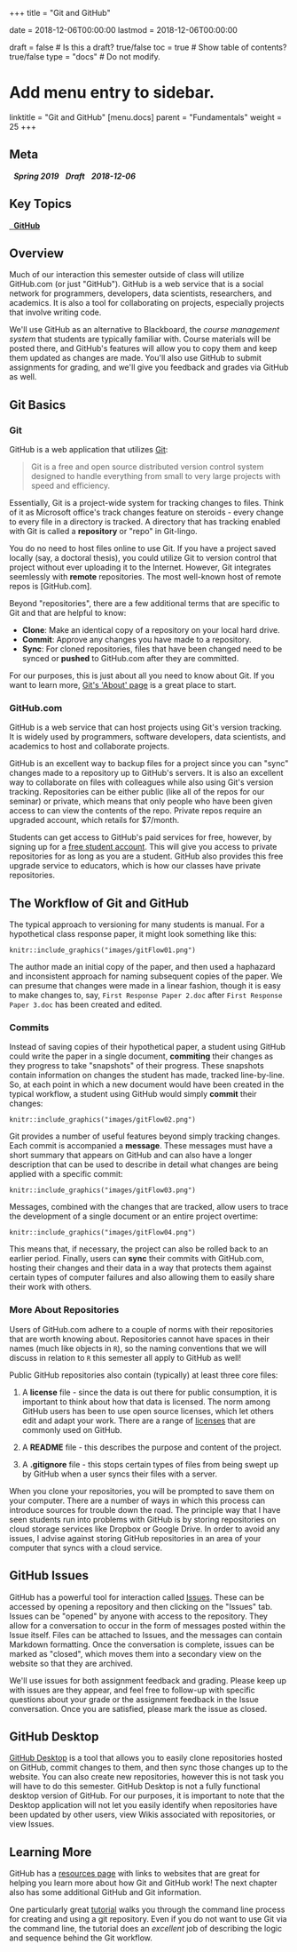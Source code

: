 +++
title = "Git and GitHub"

date = 2018-12-06T00:00:00
lastmod = 2018-12-06T00:00:00

draft = false  # Is this a draft? true/false
toc = true  # Show table of contents? true/false
type = "docs"  # Do not modify.

# Add menu entry to sidebar.
linktitle = "Git and GitHub"
[menu.docs]
  parent = "Fundamentals"
  weight = 25
+++

## Meta 
<i class="meta-badge semester-sp19"><i class="far fa-calendar-alt fa-lg"></i>&nbsp; **Spring 2019** </i> <i class="meta-badge progress-draft"><i class="fas fa-tasks fa-lg"></i>&nbsp; **Draft** </i> <i class="meta-badge progress-update"><i class="far fa-clock fa-lg"></i>&nbsp; **2018-12-06** </i>

## Key Topics
<a class="meta-badge tool" href="/docs/topic-index/#e-h"><i class="fas fa-desktop fa-lg"></i>&nbsp; **GitHub**</a>

## Overview
Much of our interaction this semester outside of class will utilize GitHub.com (or just "GitHub"). GitHub is a web service that is a social network for programmers, developers, data scientists, researchers, and academics. It is also a tool for collaborating on projects, especially projects that involve writing code.

We'll use GitHub as an alternative to Blackboard, the *course management system* that students are typically familiar with. Course materials will be posted there, and GitHub's features will allow you to copy them and keep them updated as changes are made. You'll also use GitHub to submit assignments for grading, and we'll give you feedback and grades via GitHub as well.

## Git Basics
### Git
GitHub is a web application that utilizes [Git](https://git-scm.com):

> Git is a free and open source distributed version control system designed to handle everything from small to very large projects with speed and efficiency.

Essentially, Git is a project-wide system for tracking changes to files. Think of it as Microsoft office's track changes feature on steroids - every change to every file in a directory is tracked. A directory that has tracking enabled with Git is called a **repository** or "repo" in Git-lingo.

You do no need to host files online to use Git. If you have a project saved locally (say, a doctoral thesis), you could utilize Git to version control that project without ever uploading it to the Internet. However, Git integrates seemlessly with **remote** repositories. The most well-known host of remote repos is [GitHub.com]. 

Beyond "repositories", there are a few additional terms that are specific to Git and that are helpful to know:

  * **Clone**: Make an identical copy of a repository on your local hard drive.
  * **Commit**: Approve any changes you have made to a repository.
  * **Sync**: For cloned repositories, files that have been changed need to be synced or **pushed** to GitHub.com after they are committed.

For our purposes, this is just about all you need to know about Git. If you want to learn more, [Git's 'About' page](https://git-scm.com/about) is a great place to start.

### GitHub.com
GitHub is a web service that can host projects using Git's version tracking. It is widely used by programmers, software developers, data scientists, and academics to host and collaborate projects.

GitHub is an excellent way to backup files for a project since you can "sync" changes made to a repository up to GitHub's servers. It is also an excellent way to collaborate on files with colleagues while also using Git's version tracking. Repositories can be either public (like all of the repos for our seminar) or private, which means that only people who have been given access to can view the contents of the repo. Private repos require an upgraded account, which retails for $7/month.

Students can get access to GitHub's paid services for free, however, by signing up for a [free student account](https://education.github.com). This will give you access to private repositories for as long as you are a student. GitHub also provides this free upgrade service to educators, which is how our classes have private repositories.

## The Workflow of Git and GitHub
The typical approach to versioning for many students is manual. For a hypothetical class response paper, it might look something like this:

```{r echo=FALSE, fig.align="center", out.width = '50%'}
knitr::include_graphics("images/gitFlow01.png")
```

The author made an initial copy of the paper, and then used a haphazard and inconsistent approach for naming subsequent copies of the paper. We can presume that changes were made in a linear fashion, though it is easy to make changes to, say, `First Response Paper 2.doc` after `First Response Paper 3.doc` has been created and edited.

### Commits

Instead of saving copies of their hypothetical paper, a student using GitHub could write the paper in a single document, **commiting** their changes as they progress to take "snapshots" of their progress. These snapshots contain information on changes the student has made, tracked line-by-line. So, at each point in which a new document would have been created in the typical workflow, a student using GitHub would simply **commit** their changes:

```{r echo=FALSE, fig.align="center", out.width = '95%'}
knitr::include_graphics("images/gitFlow02.png")
```

Git provides a number of useful features beyond simply tracking changes. Each commit is accompanied a **message**. These messages must have a short summary that appears on GitHub and can also have a longer description that can be used to describe in detail what changes are being applied with a specific commit:

```{r echo=FALSE, fig.align="center", out.width = '95%'}
knitr::include_graphics("images/gitFlow03.png")
```

Messages, combined with the changes that are tracked, allow users to trace the development of a single document or an entire project overtime:

```{r echo=FALSE, fig.align="center", out.width = '95%'}
knitr::include_graphics("images/gitFlow04.png")
```

This means that, if necessary, the project can also be rolled back to an earlier period. Finally, users can **sync** their commits with GitHub.com, hosting their changes and their data in a way that protects them against certain types of computer failures and also allowing them to easily share their work with others.

### More About Repositories
Users of GitHub.com adhere to a couple of norms with their repositories that are worth knowing about. Repositories cannot have spaces in their names (much like objects in `R`), so the naming conventions that we will discuss in relation to `R` this semester all apply to GitHub as well!

Public GitHub repositories also contain (typically) at least three core files:

  1. A **license** file - since the data is out there for public consumption, it is important to think about how that data is licensed. The norm among GitHub users has been to use open source licenses, which let others edit and adapt your work. There are a range of [licenses](http://choosealicense.com) that are commonly used on GitHub.

  2. A **README** file - this describes the purpose and content of the project.

  3. A **.gitignore** file - this stops certain types of files from being swept up by GitHub when a user syncs their files with a server.

When you clone your repositories, you will be prompted to save them on your computer. There are a number of ways in which this process can introduce sources for trouble down the road. The principle way that I have seen students run into problems with GitHub is by storing repositories on cloud storage services like Dropbox or Google Drive. In order to avoid any issues, I advise against storing GitHub repositories in an area of your computer that syncs with a cloud service.

## GitHub Issues
GitHub has a powerful tool for interaction called [Issues](https://help.github.com/articles/about-issues/). These can be accessed by opening a repository and then clicking on the "Issues" tab. Issues can be "opened" by anyone with access to the repository. They allow for a conversation to occur in the form of messages posted within the Issue itself. Files can be attached to Issues, and the messages can contain Markdown formatting. Once the conversation is complete, issues can be marked as "closed", which moves them into a secondary view on the website so that they are archived.

We'll use issues for both assignment feedback and grading. Please keep up with issues are they appear, and feel free to follow-up with specific questions about your grade or the assignment feedback in the Issue conversation. Once you are satisfied, please mark the issue as closed.

## GitHub Desktop
[GitHub Desktop](https://desktop.github.com) is a tool that allows you to easily clone repositories hosted on GitHub, commit changes to them, and then sync those changes up to the website. You can also create new repositories, however this is not task you will have to do this semester. GitHub Desktop is not a fully functional desktop version of GitHub. For our purposes, it is important to note that the Desktop application will not let you easily identify when repositories have been updated by other users, view Wikis associated with repositories, or view Issues.

## Learning More
GitHub has a [resources page](https://help.github.com/articles/good-resources-for-learning-git-and-github/) with links to websites that are great for helping you learn more about how Git and GitHub work! The next chapter also has some additional GitHub and Git information.

One particularly great [tutorial](https://try.github.io/) walks you through the command line process for creating and using a git repository. Even if you do not want to use Git via the command line, the tutorial does an *excellent* job of describing the logic and sequence behind the Git workflow.
